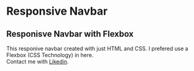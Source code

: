 # Responsive Navbar
## Responisve Navbar with Flexbox
This responive navbar created with just HTML and CSS. I prefered use a Flexbox (CSS Technology) in here.  
Contact me with [Likedin](https://www.linkedin.com/in/ahmet-faruk-donmez/).

